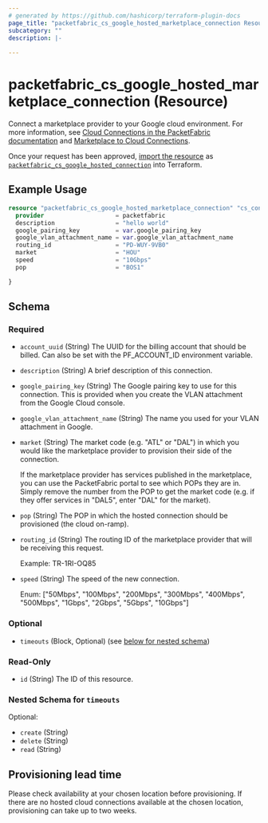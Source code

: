 ```yaml
---
# generated by https://github.com/hashicorp/terraform-plugin-docs
page_title: "packetfabric_cs_google_hosted_marketplace_connection Resource - terraform-provider-packetfabric"
subcategory: ""
description: |-
  
---
```


# packetfabric_cs_google_hosted_marketplace_connection (Resource)

Connect a marketplace provider to your Google cloud environment. For more information, see [Cloud Connections in the PacketFabric documentation](https://docs.packetfabric.com/cloud/) and [Marketplace to Cloud Connections](https://docs.packetfabric.com/eco/marketplace_cloud/).

Once your request has been approved, [import the resource](https://registry.terraform.io/providers/PacketFabric/packetfabric/latest/docs/guides/importing) as [`packetfabric_cs_google_hosted_connection`](https://registry.terraform.io/providers/PacketFabric/packetfabric/latest/docs/resources/packetfabric_cs_google_hosted_connection) into Terraform.

## Example Usage

```terraform
resource "packetfabric_cs_google_hosted_marketplace_connection" "cs_conn1_marketplace_google" {
  provider                    = packetfabric
  description                 = "hello world"
  google_pairing_key          = var.google_pairing_key
  google_vlan_attachment_name = var.google_vlan_attachment_name
  routing_id                  = "PD-WUY-9VB0"
  market                      = "HOU"
  speed                       = "10Gbps"
  pop                         = "BOS1"

}
```

<!-- schema generated by tfplugindocs -->
## Schema

### Required

- `account_uuid` (String) The UUID for the billing account that should be billed. Can also be set with the PF_ACCOUNT_ID environment variable.
- `description` (String) A brief description of this connection.
- `google_pairing_key` (String) The Google pairing key to use for this connection. This is provided when you create the VLAN attachment from the Google Cloud console.
- `google_vlan_attachment_name` (String) The name you used for your VLAN attachment in Google.
- `market` (String) The market code (e.g. "ATL" or "DAL") in which you would like the marketplace provider to provision their side of the connection.

	If the marketplace provider has services published in the marketplace, you can use the PacketFabric portal to see which POPs they are in. Simply remove the number from the POP to get the market code (e.g. if they offer services in "DAL5", enter "DAL" for the market).
- `pop` (String) The POP in which the hosted connection should be provisioned (the cloud on-ramp).
- `routing_id` (String) The routing ID of the marketplace provider that will be receiving this request.

	Example: TR-1RI-OQ85
- `speed` (String) The speed of the new connection.

	Enum: ["50Mbps", "100Mbps", "200Mbps", "300Mbps", "400Mbps", "500Mbps", "1Gbps", "2Gbps", "5Gbps", "10Gbps"]

### Optional

- `timeouts` (Block, Optional) (see [below for nested schema](#nestedblock--timeouts))

### Read-Only

- `id` (String) The ID of this resource.

<a id="nestedblock--timeouts"></a>
### Nested Schema for `timeouts`

Optional:

- `create` (String)
- `delete` (String)
- `read` (String)




## Provisioning lead time

Please check availability at your chosen location before provisioning. 
If there are no hosted cloud connections available at the chosen location, provisioning can take up to two weeks.
